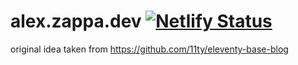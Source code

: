 # alex.zappa.dev [![Netlify Status](https://api.netlify.com/api/v1/badges/3210f529-09da-44bb-b7b0-ffb0110d2976/deploy-status)](https://alex.zappa.dev/)

original idea taken from https://github.com/11ty/eleventy-base-blog
